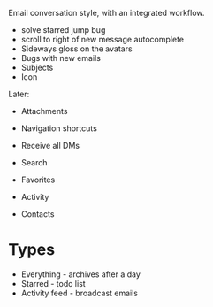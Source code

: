 Email conversation style, with an integrated workflow.

* solve starred jump bug
* scroll to right of new message autocomplete
* Sideways gloss on the avatars
* Bugs with new emails
* Subjects
* Icon

Later:

* Attachments
* Navigation shortcuts
* Receive all DMs

* Search
* Favorites
* Activity
* Contacts

# Types

* Everything - archives after a day
* Starred - todo list
* Activity feed - broadcast emails